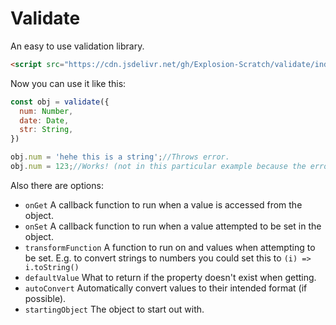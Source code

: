 # Validate
An easy to use validation library.

```html
<script src="https://cdn.jsdelivr.net/gh/Explosion-Scratch/validate/index.js">
```
Now you can use it like this:

```js
const obj = validate({
  num: Number,
  date: Date,
  str: String,
})

obj.num = 'hehe this is a string';//Throws error.
obj.num = 123;//Works! (not in this particular example because the error stopped the script)
```
Also there are options:

- `onGet` A callback function to run when a value is accessed from the object.
- `onSet` A callback function to run when a value attempted to be set in the object.
- `transformFunction` A function to run on and values when attempting to be set. E.g. to convert strings to numbers you could set this to `(i) => i.toString()`
- `defaultValue` What to return if the property doesn't exist when getting.
- `autoConvert` Automatically convert values to their intended format (if possible).
- `startingObject` The object to start out with.
